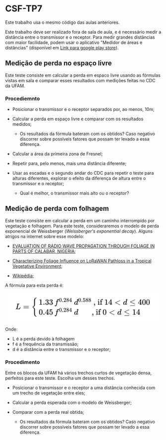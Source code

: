 # CSF-TP7

Este trabalho usa o mesmo código das aulas anteriores.

Este trabalho deve ser realizado fora de sala de aula, e é necessário medir a distância entre o transmissor e o receptor. Para medir grandes distâncias com maior facilidade, podem usar o aplicativo "Medidor de áreas e distâncias"  (disponível em [Link para google play store](https://play.google.com/store/apps/details?id=lt.noframe.fieldsareameasure)).

## Medição de perda no espaço livre

Este teste consiste em calcular a perda em espaco livre usando as fórmulas vistas em sala e comparar esses resultados com medições feitas no CDC da UFAM.

### Procediemnto

+ Posicionar o transmissor e o receptor separados por, ao menos, 10m;

+ Calcular a perda em espaço livre e comparar com os resultados medidos;

  + Os resultados da fórmula bateram com os obtidos? Caso negativo discorrer sobre possíveis fatores que possam ter levado a essa diferença.

+ Calcular a área da primeira zona de Fresnel;

+ Repetir para, pelo menos, mais uma distância diferente;

+ Usar as escadas e o segundo andar do CDC para repetir o teste para alturas diferentes, explorar o efeito da diferença de altura entre o transmissor e o receptor;

  + Qual é melhor, o transmissor mais alto ou o receptor?

## Medição de perda com folhagem

Este teste consiste em calcular a perda em um caminho interrompido por vegetação e folhagem. Para este teste, consideraremos o modelo de perda exponencial de Weissberger (_Weissberger's exponential decay_). Alguns atrigos na internet sobre esse modelo:

+ [EVALUATION OF RADIO WAVE  PROPAGATION THROUGH FOLIAGE IN PARTS OF CALABAR, NIGERIA](https://www.ijser.org/researchpaper/EVALUATION-OF-RADIO-WAVE-PROPAGATION-THROUGH-FOLIAGE-IN-PARTS-OF-CALABAR-NIGERIA.pdf);

+ [Characterizing Foliage Influence on LoRaWAN Pathloss in a Tropical Vegetative Environment](https://www.researchgate.net/publication/341043296_Characterizing_Foliage_Influence_on_LoRaWAN_Pathloss_in_a_Tropical_Vegetative_Environment);

+ [Wikipédia](https://en.wikipedia.org/wiki/Weissberger%27s_model);

A fórmula para esta perda é:

![Weissberger's exponential decay](/img/formula.png)

Onde:

+ L é a perda devido à folhagem
+ f é a frequência da transmissão;
+ d é a distância entre o transmissor e o receptor;

### Procedimento

Entre os blocos da UFAM há vários trechos curtos de vegetação densa, perfeitos para este teste. Escolha um desses trechos.

+ Posicionar o transmissor e o receptor a uma distância conhecida com um trecho de vegetação entre eles;

+ Calcular a perda esperada com o modelo de Weissberger;

+ Comparar com a perda real obtida;

  + Os resultados da fórmula bateram com os obtidos? Caso negativo discorrer sobre possíveis fatores que possam ter levado a essa diferença.
